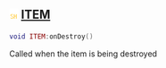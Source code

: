 ## ![shared](.gitbook/assets/shared.png) [ITEM](home/ITEM)



```lua
void ITEM:onDestroy()
```

Called when the item is being destroyed




